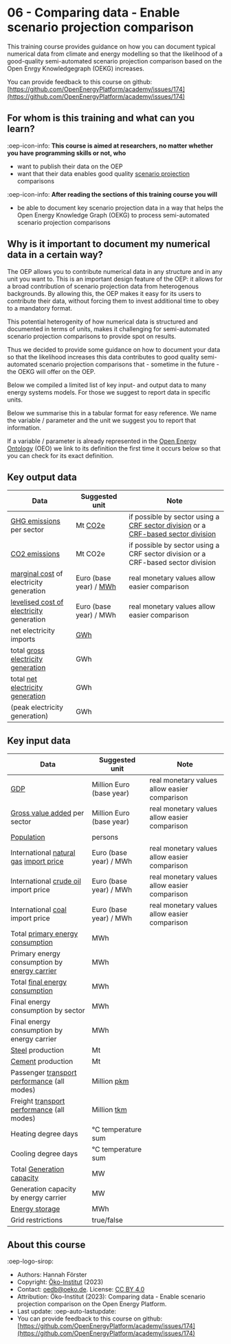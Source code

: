 # 06 - Comparing data - Enable scenario projection comparison

This training course provides guidance on how you can document typical numerical data from climate and energy modelling so
that the likelihood of a good-quality semi-automated scenario projection comparison based on the Open Enrgy Knowledgegraph (OEKG) increases.

You can provide feedback to this course on github: [https://github.com/OpenEnergyPlatform/academy/issues/174](https://github.com/OpenEnergyPlatform/academy/issues/174)

## For whom is this training and what can you learn?

:oep-icon-info: **This course is aimed at researchers, no matter whether you have programming skills or not, who**

- want to publish their data on the OEP
- want that their data enables good quality [scenario projection](https://openenergy-platform.org/ontology/oeo/OEO_00010262) comparisons

:oep-icon-info: **After reading the sections of this training course you will**

- be able to document key scenario projection data in a way that helps the Open Energy Knowledge Graph (OEKG) to process semi-automated scenario projection comparisons

## Why is it important to document my numerical data in a certain way?

The OEP allows you to contribute numerical data in any structure and in any unit you want to. This is an important design feature of the OEP: it allows for a broad contribution of scenario projection data from heterogenous backgrounds. By allowing this, the OEP makes it easy for its users to contribute their data, without forcing them to invest additional time to obey to a mandatory format.

This potential heterogenity of how numerical data is structured and documented in terms of units, makes it challenging for semi-automated scenario projection comparisons to provide spot on results.

Thus we decided to provide some guidance on how to document your data so that the likelihood increases this data contributes to good quality semi-automated scenario projection comparisons that - sometime in the future - the OEKG will offer on the OEP.

Below we compiled a limited list of key input- and output data to many energy systems models. For those we suggest to report data in specific units.

Below we summarise this in a tabular format for easy reference. We name the variable / parameter and the unit we suggest you to report that information.

If a variable / parameter is already represented in the [Open Energy Ontology](https://openenergy-platform.org/ontology/) (OEO) we link to its definition the first time it occurs below so that you can check for its exact definition.

## Key output data

| Data                                                                                                  | Suggested unit                                                                      | Note                                                                                                                                                                                                       |
| ----------------------------------------------------------------------------------------------------- | ----------------------------------------------------------------------------------- | ---------------------------------------------------------------------------------------------------------------------------------------------------------------------------------------------------------- |
| [GHG emissions](https://openenergy-platform.org/ontology/oeo/OEO_00140082) per sector                 | Mt [CO2e](https://openenergy-platform.org/ontology/oeo/OEO_00140083)                | if possible by sector using a [CRF sector division](https://openenergy-platform.org/ontology/oeo/OEO_00010402) or a [CRF-based sector division](https://openenergy-platform.org/ontology/oeo/OEO_00010402) |
| [CO2 emissions](http://openenergy-platform.org/ontology/oeo/OEO_00260008)                             | Mt CO2e                                                                             | if possible by sector using a CRF sector division or a CRF-based sector division                                                                                                                           |
| [marginal cost](https://openenergy-platform.org/ontology/oeo/OEO_00040008) of electricity generation  | Euro (base year) / [MWh](https://openenergy-platform.org/ontology/oeo/OEO_00050008) | real monetary values allow easier comparison                                                                                                                                                               |
| [levelised cost of electricity](https://openenergy-platform.org/ontology/oeo/OEO_00020127) generation | Euro (base year) / MWh                                                              | real monetary values allow easier comparison                                                                                                                                                               |
| net electricity imports                                                                               | [GWh](https://openenergy-platform.org/ontology/oeo/OEO_00050011)                    |                                                                                                                                                                                                            |
| total [gross electricity generation](https://openenergy-platform.org/ontology/oeo/OEO_00240012)       | GWh                                                                                 |                                                                                                                                                                                                            |
| total [net electricity generation](https://openenergy-platform.org/ontology/oeo/OEO_00240013)         | GWh                                                                                 |                                                                                                                                                                                                            |
| (peak electricity generation)                                                                         | GWh                                                                                 |                                                                                                                                                                                                            |

## Key input data

| Data                                                                                                                                                             | Suggested unit                                                          | Note                                         |
| ---------------------------------------------------------------------------------------------------------------------------------------------------------------- | ----------------------------------------------------------------------- | -------------------------------------------- |
| [GDP](https://openenergy-platform.org/ontology/oeo/OEO_00140013)                                                                                                 | Million Euro (base year)                                                | real monetary values allow easier comparison |
| [Gross value added](https://openenergy-platform.org/ontology/oeo/OEO_00140023) per sector                                                                        | Million Euro (base year)                                                | real monetary values allow easier comparison |
| [Population](https://openenergy-platform.org/ontology/oeo/OEO_00230013)                                                                                          | persons                                                                 |                                              |
| International [natural gas](https://openenergy-platform.org/ontology/oeo/OEO_00000292) [import price](https://openenergy-platform.org/ontology/oeo/OEO_00240036) | Euro (base year) / MWh                                                  | real monetary values allow easier comparison |
| International [crude oil](https://openenergy-platform.org/ontology/oeo/OEO_00000115) import price                                                                | Euro (base year) / MWh                                                  | real monetary values allow easier comparison |
| International [coal](https://openenergy-platform.org/ontology/oeo/OEO_00000088) import price                                                                     | Euro (base year) / MWh                                                  | real monetary values allow easier comparison |
| Total [primary energy consumption](https://openenergy-platform.org/ontology/oeo/OEO_00050018)                                                                    | MWh                                                                     |                                              |
| Primary energy consumption by [energy carrier](https://openenergy-platform.org/ontology/oeo/OEO_00020039)                                                        | MWh                                                                     |                                              |
| Total [final energy consumption](https://openenergy-platform.org/ontology/oeo/OEO_00050016)                                                                      | MWh                                                                     |                                              |
| Final energy consumption by sector                                                                                                                               | MWh                                                                     |                                              |
| Final energy consumption by energy carrier                                                                                                                       | MWh                                                                     |                                              |
| [Steel](https://openenergy-platform.org/ontology/oeo/OEO_00240034) production                                                                                    | Mt                                                                      |                                              |
| [Cement](https://openenergy-platform.org/ontology/oeo/OEO_00240029) production                                                                                   | Mt                                                                      |                                              |
| Passenger [transport performance](http://openenergy-platform.org/ontology/oeo/OEO_00320000) (all modes)                                                          | Million [pkm](http://openenergy-platform.org/ontology/oeo/OEO_00320002) |                                              |
| Freight [transport performance](http://openenergy-platform.org/ontology/oeo/OEO_00320000) (all modes)                                                            | Million [tkm](http://openenergy-platform.org/ontology/oeo/OEO_00320003) |                                              |
| Heating degree days                                                                                                                                              | °C temperature sum                                                      |                                              |
| Cooling degree days                                                                                                                                              | °C temperature sum                                                      |                                              |
| Total [Generation capacity](https://openenergy-platform.org/ontology/oeo/OEO_00010257)                                                                           | MW                                                                      |                                              |
| Generation capacity by energy carrier                                                                                                                            | MW                                                                      |                                              |
| [Energy storage](http://openenergy-platform.org/ontology/oeo/OEO_00230000)                                                                                       | MWh                                                                     |                                              |
| Grid restrictions                                                                                                                                                | true/false                                                              |                                              |

## About this course

:oep-logo-sirop:

- Authors: Hannah Förster
- Copyright: [Öko-Institut](https://www.oeko.de) (2023)
- Contact: oedb@oeko.de. License: [CC BY 4.0](https://creativecommons.org/licenses/by/4.0/deed.en)
- Attribution: Öko-Institut (2023): Comparing data - Enable scenario projection comparison on the Open Energy Platform.
- Last update: :oep-auto-lastupdate:
- You can provide feedback to this course on github: [https://github.com/OpenEnergyPlatform/academy/issues/174](https://github.com/OpenEnergyPlatform/academy/issues/174)

